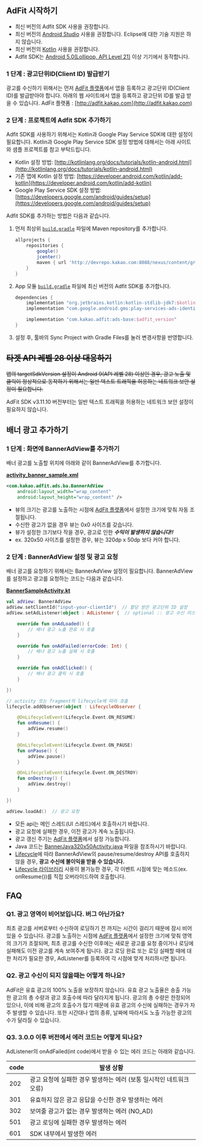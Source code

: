 ## AdFit 시작하기
* 최신 버전의 Adfit SDK 사용을 권장합니다.
* 최신 버전의 [Android Studio](https://developer.android.com/studio/) 사용을 권장합니다. Eclipse에 대한 기술 지원은 하지 않습니다.
* 최신 버전의 [Kotlin](https://developer.android.com/kotlin/) 사용을 권장합니다.
* Adfit SDK는 [Android 5.0(Lollipop, API Level 21)](https://developer.android.com/about/versions/android-5.0) 이상 기기에서 동작합니다.


### 1 단계 : 광고단위ID(Client ID) 발급받기
광고를 수신하기 위해서는 먼저 [AdFit 플랫폼](http://adfit.kakao.com)에서 앱을 등록하고 광고단위 ID(Client ID)를 발급받아야 합니다.
아래의 웹 사이트에서 앱을 등록하고 광고단위 ID를 발급 받을 수 있습니다.
AdFit 플랫폼 : [http://adfit.kakao.com](http://adfit.kakao.com)


### 2 단계 : 프로젝트에 Adfit SDK 추가하기
Adfit SDK를 사용하기 위해서는 Kotlin과 Google Play Service SDK에 대한 설정이 필요합니다.
Kotlin과 Google Play Service SDK 설정 방법에 대해서는 아래 사이트와 샘플 프로젝트를 참고 부탁드립니다.
* Kotlin 설정 방법: [http://kotlinlang.org/docs/tutorials/kotlin-android.html](http://kotlinlang.org/docs/tutorials/kotlin-android.html)
* 기존 앱에 Kotlin 설정 방법: [https://developer.android.com/kotlin/add-kotlin](https://developer.android.com/kotlin/add-kotlin)
* Google Play Service SDK 설정 방법: [https://developers.google.com/android/guides/setup](https://developers.google.com/android/guides/setup)

Adfit SDK를 추가하는 방법은 다음과 같습니다.

1. 먼저 최상위 [`build.gradle`](https://github.com/adfit/adfit-android-sdk/blob/master/build.gradle) 파일에 Maven repository를 추가합니다.
    ```gradle
    allprojects {
        repositories {
            google()
            jcenter()
            maven { url 'http://devrepo.kakao.com:8088/nexus/content/groups/public/' }
        }
    }
    ```
2. App 모듈 [`build.gradle`](https://github.com/adfit/adfit-android-sdk/blob/master/app/build.gradle) 파일에 최신 버전의 Adfit SDK를 추가합니다.
    ```gradle
    dependencies {
        implementation "org.jetbrains.kotlin:kotlin-stdlib-jdk7:$kotlin_version"
        implementation "com.google.android.gms:play-services-ads-identifier:$play_service_version"

        implementation "com.kakao.adfit:ads-base:$adfit_version"
    }
    ```
3. 설정 후, 툴바의 Sync Project with Gradle Files를 눌러 변경사항을 반영합니다.


## <del>타겟 API 레벨 28 이상 대응하기</del>

<del>앱의 targetSdkVersion 설정이 Android 9(API 레벨 28) 이상인 경우, 광고 노출 및 클릭이 정상적으로 동작하기 위해서는
일반 텍스트 트래픽을 허용하는 네트워크 보안 설정이 필요합니다.<del/>

AdFit SDK v3.11.10 버전부터는 일반 텍스트 트래픽을 허용하는 네트워크 보안 설정이 필요하지 않습니다.

## 배너 광고 추가하기


### 1 단계 : 화면에 BannerAdView를 추가하기

배너 광고를 노출할 위치에 아래와 같이 BannerAdView를 추가합니다.

[**activity_banner_sample.xml**](https://github.com/adfit/adfit-android-sdk/blob/master/app/src/main/res/layout/activity_banner_sample.xml)
```xml
<com.kakao.adfit.ads.ba.BannerAdView
    android:layout_width="wrap_content"
    android:layout_height="wrap_content" />
```

* 뷰의 크기는 광고를 노출하는 시점에 [AdFit 플랫폼](http://adfit.kakao.com)에서 설정한 크기에 맞춰 자동 조절됩니다.
* 수신한 광고가 없을 경우 뷰는 0x0 사이즈를 갖습니다.
* 뷰가 설정한 크기보다 작을 경우, 광고로 인한 **_수익이 발생하지 않습니다!!_**
* ex. 320x50 사이즈를 설정한 경우, 뷰는 320dp x 50dp 보다 커야 합니다.


### 2 단계 : BannerAdView 설정 및 광고 요청

배너 광고를 요청하기 위해서는 BannerAdView 설정이 필요합니다.
BannerAdView를 설정하고 광고를 요청하는 코드는 다음과 같습니다.

[**BannerSampleActivity.kt**](https://github.com/adfit/adfit-android-sdk/blob/master/app/src/main/java/com/kakao/adfit/publisher/sample/BannerSampleActivity.kt)
```kotlin
val adView: BannerAdView
adView.setClientId("input-your-clientId")  // 할당 받은 광고단위 ID 설정
adView.setAdListener(object : AdListener {  // optional :: 광고 수신 리스너 설정

    override fun onAdLoaded() {
        // 배너 광고 노출 완료 시 호출
    }

    override fun onAdFailed(errorCode: Int) {
        // 배너 광고 노출 실패 시 호출
    }

    override fun onAdClicked() {
        // 배너 광고 클릭 시 호출
    }

})

// activity 또는 fragment의 lifecycle에 따라 호출
lifecycle.addObserver(object : LifecycleObserver {

    @OnLifecycleEvent(Lifecycle.Event.ON_RESUME)
    fun onResume() {
        adView.resume()
    }

    @OnLifecycleEvent(Lifecycle.Event.ON_PAUSE)
    fun onPause() {
        adView.pause()
    }

    @OnLifecycleEvent(Lifecycle.Event.ON_DESTROY)
    fun onDestroy() {
        adView.destroy()
    }

})

adView.loadAd()  // 광고 요청

```

* 모든 api는 메인 스레드(UI 스레드)에서 호출하시기 바랍니다.
* 광고 요청에 실패한 경우, 이전 광고가 계속 노출됩니다.
* 광고 갱신 주기는 [AdFit 플랫폼](http://adfit.kakao.com)에서 설정 가능합니다.
* Java 코드는 [BannerJava320x50Activity.java](https://github.com/adfit/adfit-android-sdk/blob/master/app/src/main/java/com/kakao/adfit/publisher/sample/BannerJavaSampleActivity.java) 파일을 참조하시기 바랍니다.
* [Lifecycle](https://developer.android.com/guide/components/activities/activity-lifecycle#lc)에 따라
BannerAdView의 pause/resume/destroy API를 호출하지 않을 경우,  **광고 수신에 불이익을 받을 수 있습니다.**
* [Lifecycle 라이브러리](https://developer.android.com/topic/libraries/architecture/lifecycle) 사용이 불가능한 경우,
각 이벤트 시점에 맞는 메소드(ex. onResume())를 직접 오버라이드하여 호출합니다.


## FAQ


### Q1. 광고 영역이 비어보입니다. 버그 아닌가요?

최초 광고를 서버로부터 수신하여 로딩하기 전 까지는 시간이 걸리기 때문에 잠시 비어있을 수 있습니다.
광고를 노출하는 시점에 [AdFit 플랫폼](http://adfit.kakao.com)에서 설정한 크기에 맞춰 영역의 크기가 조절되며,
최초 광고를 수신한 이후에는 새로운 광고를 요청 중이거나 로딩에 실패해도 이전 광고를 계속 보여주게 됩니다.
광고 로딩 완료 또는 로딩 실패할 때에 대한 처리가 필요한 경우, AdListener를 등록하여 각 시점에 맞게 처리하시면 됩니다.

### Q2. 광고 수신이 되지 않을때는 어떻게 하나요?

AdFit은 유효 광고의 100% 노출을 보장하지 않습니다. 유효 광고 노출율은 송출 가능한 광고의 총 수량과 광고 호출수에 따라 달라지게 됩니다.
광고의 총 수량은 한정되어 있으나, 이에 비해 광고의 호출수가 많기 때문에 유효 광고의 수신에 실패하는 경우가 자주 발생할 수 있습니다.
또한 시간대나 앱의 종류, 날짜에 따라서도 노출 가능한 광고의 수가 달라질 수 있습니다.

### Q3. 3.0.0 이후 버전에서 에러 코드는 어떻게 되나요?

AdListener의 onAdFailed(int code)에서 받을 수 있는 에러 코드는 아래와 같습니다.

code | 발생 상황
-----|--------------
202  | 광고 요청에 실패한 경우 발생하는 에러 (보통 일시적인 네트워크 오류)
301  | 유효하지 않은 광고 응답을 수신한 경우 발생하는 에러
302  | 보여줄 광고가 없는 경우 발생하는 에러 (NO_AD)
501  | 광고 로딩에 실패한 경우 발생하는 에러
601  | SDK 내부에서 발생한 에러
